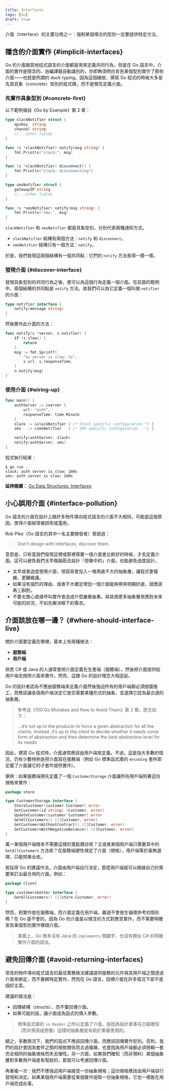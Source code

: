 ```yaml
---
title: Interfaces
tags: [Go]
draft: true
---
```


介面（interface）的主要功用之一：強制某個場合的型別一定要提供特定方法。

## 隱含的介面實作 {#implicit-interfaces}

Go 的介面跟其他程式語言的介面都是用來定義共同行為，但是在 Go 語言中，介面的實作是隱含的、由編譯器自動識別的，亦即無須明白宣告某個型別實作了那些介面——也就是所謂的 duck typing。因為這個緣故，撰寫 Go 程式的時候大多是先寫具象（concrete）型別的程式碼，而不是預先定義介面。

### 先實作具象型別 {#concrete-first}

以下範例摘自《Go by Example》第 2 章：

```go
type slackNotifier struct {           
    apiKey  string
    channel string
    // ..other fields
}

func (s *slackNotifier) notify(msg string) {   
    fmt.Println("slack:", msg)
}

func (s *slackNotifier) disconnect() {
    fmt.Println("slack: disconnecting")
}

type smsNotifier struct {
    gatewayIP string
    // ..other fields
}

func (s *smsNotifier) notify(msg string) {       
    fmt.Println("sms:", msg)
}
```

`slackNotifier` 和 `smsNotifier` 都是具象型別，分別代表兩種通知方式。

- `slackNotifier` 結構有兩個方法：`notify` 和 `disconnect`。
- `smsNotifier` 結構只有一個方法：`notify`。

於是，我們發現這兩個結構有一個共同點：它們的 `notify` 方法長得一模一樣。

### 發現介面 {#discover-interface}

發現具象型別的共同行為之後，便可以為這個行為定義一個介面。在前面的範例中，兩個結構的共同點是 `notify` 方法，故我們可以為它定義一個叫做 `notifier` 的介面：

```go
type notifier interface {
    notify(message string)   
}
```

然後實作此介面的方法：

```go
func notify(s *server, n notifier) {   
    if !s.slow() {
        return
    }
    msg := fmt.Sprintf(
        "%s server is slow: %s",       
        s.url, s.responseTime,
    )
    n.notify(msg)               
}
```

### 使用介面 {#wiring-up}

```go
func main() {
    authServer := &server {
        url: "auth",
        responseTime: time.Minute
    }
    slack := &slackNotifier { /* Slack specific configuration */ }
    sms   := &smsNotifier   { /* SMS specific configuration   */ }

    notify(authServer, slack)
    notify(authServer, sms)
}
```

程式執行結果：

```text
$ go run .
slack: auth server is slow: 1m0s
sms: auth server is slow: 1m0s
```

**延伸閱讀：** [Go Data Structures: Interfaces](https://research.swtch.com/interfaces)

## 小心誤用介面 {#interface-pollution}

Go 語言的介面在設計上跟許多物件導向程式語言的介面不大相同，可能是這個原因，使得介面經常被誤用或濫用。

Rob Pike（Go 語言的其中一名主要開發者）曾說過：

> Don't design with interfaces, discover them.

意思是，只有當我們發現這裡或那裡需要一個介面會比較好的時候，才去定義介面。這可以避免我們太早傷腦筋去設計「想像中的」介面，也能避免過度設計。

- 太早或者過度使用介面，很容易會加入一堆用處不大的抽象層，讓程式更複雜、更難維護。
- 如果沒有強烈的理由、或者不大確定增加一個介面能夠帶來明顯好處，就應該再三斟酌。
- 不要太擔心直接呼叫實作會造成什麼嚴重後果。與其用更多抽象層來應對未來可能的狀況，不如先解決眼下的需求。

## 介面該放在哪一邊？ {#where-should-interface-live}

關於介面要定義在哪裡，基本上有兩種做法：

- **服務端**
- **用戶端**

熟悉 C# 或 Java 的人通常會把介面定義在生產端（服務端），然後把介面提供給用戶端去按照介面來實作。然而，這跟 Go 的設計理念大相逕庭。

Go 的設計者認為不應由服務端來定義介面然後強迫所有的用戶端都必須按圖施工，而應該讓各個用戶端決定它是否需要某種形式的抽象，並選擇它認為最合適的抽象層。

> 參考自《100 Go Mistakes and How to Avoid Them》第 2 章。原文如下：
>
> ...it’s not up to the producer to force a given abstraction for all the clients. Instead, it’s up to the client to decide whether it needs some form of abstraction and then determine the best abstraction level for its needs.

因此，撰寫 Go 程式時，介面通常應該由用戶端來定義。不過，這是指大多數的情況，仍有少數特例是把介面寫在服務端（例如 Go 標準函式庫的 `encoding` 套件即定義了介面讓它的子套件提供實作）。

舉例：如果服務端預先定義了一個 `CustomerStorage` 介面讓所有用戶端照著這份規格來實作：

```go
package store

type CustomerStorage interface {
    StoreCustomer(customer Customer) error
    GetCustomer(id string) (Customer, error)
    UpdateCustomer(customer Customer) error
    GetAllCustomers() ([]Customer, error)
    GetCustomersWithoutContract() ([]Customer, error)
    GetCustomersWithNegativeBalance() ([]Customer, error)
}
```

萬一某個用戶端根本不需要這樣的寬鬆耦合呢？又或者某個用戶端只需要其中的 `GetAllCustomers` 方法呢？在服務端硬性規定了介面（規格），用戶端等於毫無選擇，只能照單全收。

若採用 Go 的建議作法，介面由用戶端自行決定，那麼用戶端就可以根據自己的需要來訂出最合用的介面。例如：

```go
package client

type customersGetter interface {
    GetAllCustomers() ([]store.Customer, error)
}
```

然而，把實作放在服務端，而介面定義在用戶端，難道不會發生循環參考的情形嗎？在 Go 是不會的，因為 Go 的介面是以隱含的方式對應至實作，而不需要明確宣告某個型別實作哪個介面。

> 事實上，Go 根本沒有 Java 的 `implements` 關鍵字，也沒有類似 C# 的明確實作介面的語法。

## 避免回傳介面 {#avoid-returning-interfaces}

常見的物件導向程式語言的最佳實務做法建議提供服務的元件與其用戶端之間透過介面來綁定，而不要綁特定實作。然而在 Go 語言，回傳介面在許多情況下卻不是個好主意。

建議的做法是：

- 回傳結構（structs），而不要回傳介面。
- 如果可能的話，讓介面成為函式的傳入參數。

> 標準函式庫的 `io.Reader` 之所以定義了介面，是因為設計者事先已經確知（而非預測或想像）這樣的抽象層是有助於重複使用的。

總之，多數情況下，我們的函式不應該回傳介面，而應該回傳實作型別。否則，我們的設計會因為套件之間的相依關係而太過複雜，也會因為用戶端都必須倚賴一套完全相同的抽象規格而失去彈性。另一方面，如果我們確知（而非預料）某個抽象層對多數用戶端是有幫助的，那就可以考慮回傳介面。

再重複一次：我們不應強迫用戶端接受一份抽象規格；這份規格應該由用戶端自行發現和決定。如果某個用戶端需要從某個實作提取一份抽象規格，它也一樣能在用戶端完成此事。
